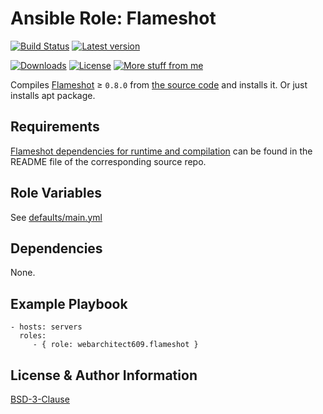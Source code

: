 Ansible Role: Flameshot
=======================

[![Build Status](https://github.com/webarchitect609/ansible-role-flameshot/actions/workflows/build.yml/badge.svg)](https://github.com/webarchitect609/ansible-role-flameshot/actions/workflows/build.yml)
[![Latest version](https://img.shields.io/github/v/tag/webarchitect609/ansible-role-flameshot?sort=semver)](https://github.com/webarchitect609/ansible-role-flameshot/releases)

[![Downloads](https://img.shields.io/ansible/role/d/webarchitect609/flameshot)](https://galaxy.ansible.com/ui/standalone/roles/webarchitect609/flameshot)
[![License](https://img.shields.io/github/license/webarchitect609/ansible-role-flameshot)](LICENSE.md)
[![More stuff from me](https://img.shields.io/badge/galaxy-webarchitect609-000)](https://galaxy.ansible.com/ui/standalone/namespaces/7493/)

Compiles [Flameshot](https://flameshot.org/) ≥ `0.8.0`
from [the source code](https://github.com/lupoDharkael/flameshot) and installs it. Or just installs apt package.

Requirements
------------

[Flameshot dependencies for runtime and compilation](https://github.com/lupoDharkael/flameshot#dependencies) can be
found in the README file of the corresponding source repo.

Role Variables
--------------

See [defaults/main.yml](defaults/main.yml)

Dependencies
------------

None.

Example Playbook
----------------

    - hosts: servers
      roles:
         - { role: webarchitect609.flameshot }

License & Author Information
----------------------------

[BSD-3-Clause](LICENSE.md)
